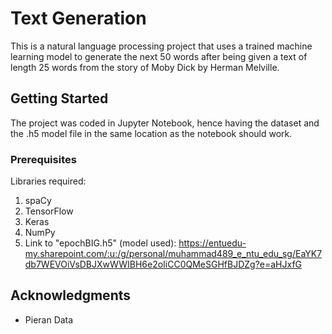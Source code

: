 # Text Generation

This is a natural language processing project that uses a trained machine learning model to generate the next 50 words after being given a text of length 25 words from the story of Moby Dick by Herman Melville.

## Getting Started
The project was coded in Jupyter Notebook, hence having the dataset and the .h5 model file in the same location as the notebook should work.

### Prerequisites
Libraries required:
1. spaCy
2. TensorFlow
3. Keras
4. NumPy
5. Link to "epochBIG.h5" (model used):
https://entuedu-my.sharepoint.com/:u:/g/personal/muhammad489_e_ntu_edu_sg/EaYK7db7WEVOiVsDBJXwWWIBH6e2oIiCC0QMeSGHfBJDZg?e=aHJxfG

## Acknowledgments

* Pieran Data

